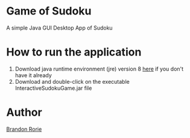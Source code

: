 # Game of Sudoku
A simple Java GUI Desktop App of Sudoku

# How to run the application
1. Download java runtime environment (jre) version 8 <a href="https://www.oracle.com/technetwork/java/javase/downloads/jre8-downloads-2133155.html">here</a> if you don't have it already
2. Download and double-click on the executable InteractiveSudokuGame.jar file

# Author
<a href="https://github.com/btror">Brandon Rorie</a>


